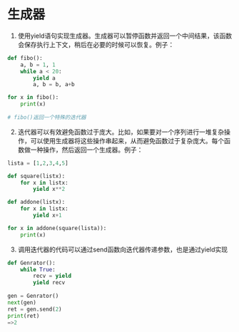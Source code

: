 # 生成器

1. 使用yield语句实现生成器。生成器可以暂停函数并返回一个中间结果，该函数会保存执行上下文，稍后在必要的时候可以恢复。例子：

```python
def fibo():
    a, b = 1, 1
    while a < 20:
        yield a
        a, b = b, a+b

for x in fibo():
    print(x)
    
# fibo()返回一个特殊的迭代器
```

2. 迭代器可以有效避免函数过于庞大。比如，如果要对一个序列进行一堆复杂操作，可以使用生成器将这些操作串起来，从而避免函数过于复杂庞大。每个函数做一种操作，然后返回一个生成器。例子：

```python
lista = [1,2,3,4,5]

def square(listx):
    for x in listx:
        yield x**2

def addone(listx):
    for x in listx:
        yield x+1

for x in addone(square(lista)):
    print(x)
```

3. 调用迭代器的代码可以通过send函数向迭代器传递参数，也是通过yield实现

```python
def Genrator():
    while True:
        recv = yield
        yield recv
        
gen = Genrator()
next(gen)
ret = gen.send(2)
print(ret)
=>2
```